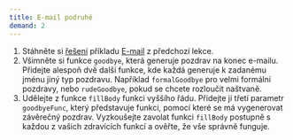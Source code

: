 ```yaml
---
title: E-mail podruhé
demand: 2
---
```


1. Stáhněte si [řešení](../funkce-obory/excs/e-mail/assets/e-mail-reseni.zip) příkladu [E-mail](../funkce-obory/#exc-e-mail) z předchozí lekce.
1. Všimněte si funkce `goodbye`, která generuje pozdrav na konec e-mailu. Přidejte alespoň dvě další funkce, kde každá generuje k zadanému jménu jiný typ pozdravu. Například `formalGoodbye` pro velmi formální pozdravy, nebo `rudeGoodbye`, pokud se chcete rozloučit naštvaně.
1. Udělejte z funkce `fillBody` funkci vyššího řádu. Přidejte jí třetí parametr `goodbyeFunc`, který představuje funkci, pomocí které se má vygenerovat závěrečný pozdrav. Vyzkoušejte zavolat funkci `fillBody` postupně s každou z vašich zdravících funkcí a ověřte, že vše správně funguje.
